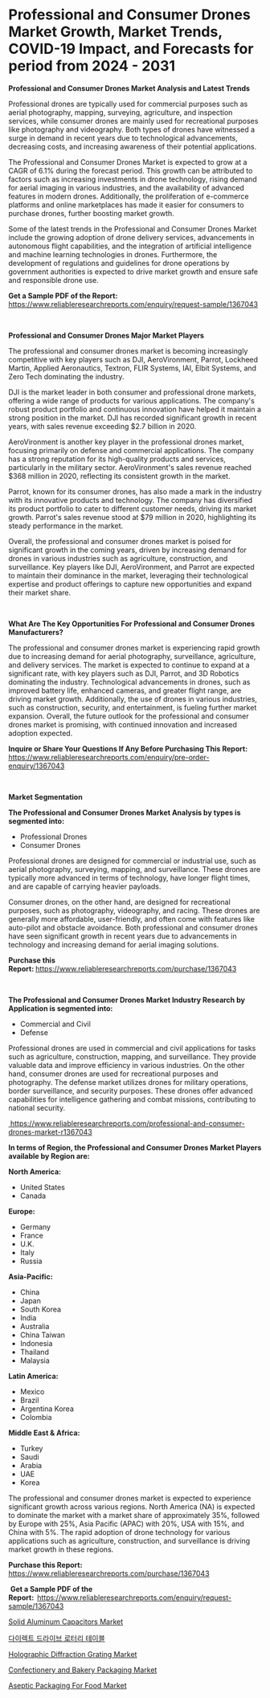 <p><h1>Professional and Consumer Drones Market Growth, Market Trends, COVID-19 Impact, and Forecasts for period from 2024 - 2031</h1></p><p><strong>Professional and Consumer Drones Market Analysis and Latest Trends</strong></p>
<p><p>Professional drones are typically used for commercial purposes such as aerial photography, mapping, surveying, agriculture, and inspection services, while consumer drones are mainly used for recreational purposes like photography and videography. Both types of drones have witnessed a surge in demand in recent years due to technological advancements, decreasing costs, and increasing awareness of their potential applications.</p><p>The Professional and Consumer Drones Market is expected to grow at a CAGR of 6.1% during the forecast period. This growth can be attributed to factors such as increasing investments in drone technology, rising demand for aerial imaging in various industries, and the availability of advanced features in modern drones. Additionally, the proliferation of e-commerce platforms and online marketplaces has made it easier for consumers to purchase drones, further boosting market growth.</p><p>Some of the latest trends in the Professional and Consumer Drones Market include the growing adoption of drone delivery services, advancements in autonomous flight capabilities, and the integration of artificial intelligence and machine learning technologies in drones. Furthermore, the development of regulations and guidelines for drone operations by government authorities is expected to drive market growth and ensure safe and responsible drone use.</p></p>
<p><strong>Get a Sample PDF of the Report:&nbsp;</strong> <a href="https://www.reliableresearchreports.com/enquiry/request-sample/1367043">https://www.reliableresearchreports.com/enquiry/request-sample/1367043</a></p>
<p>&nbsp;</p>
<p><strong>Professional and Consumer Drones Major Market Players</strong></p>
<p><p>The professional and consumer drones market is becoming increasingly competitive with key players such as DJI, AeroVironment, Parrot, Lockheed Martin, Applied Aeronautics, Textron, FLIR Systems, IAI, Elbit Systems, and Zero Tech dominating the industry. </p><p>DJI is the market leader in both consumer and professional drone markets, offering a wide range of products for various applications. The company's robust product portfolio and continuous innovation have helped it maintain a strong position in the market. DJI has recorded significant growth in recent years, with sales revenue exceeding $2.7 billion in 2020.</p><p>AeroVironment is another key player in the professional drones market, focusing primarily on defense and commercial applications. The company has a strong reputation for its high-quality products and services, particularly in the military sector. AeroVironment's sales revenue reached $368 million in 2020, reflecting its consistent growth in the market.</p><p>Parrot, known for its consumer drones, has also made a mark in the industry with its innovative products and technology. The company has diversified its product portfolio to cater to different customer needs, driving its market growth. Parrot's sales revenue stood at $79 million in 2020, highlighting its steady performance in the market.</p><p>Overall, the professional and consumer drones market is poised for significant growth in the coming years, driven by increasing demand for drones in various industries such as agriculture, construction, and surveillance. Key players like DJI, AeroVironment, and Parrot are expected to maintain their dominance in the market, leveraging their technological expertise and product offerings to capture new opportunities and expand their market share.</p></p>
<p>&nbsp;</p>
<p><strong>What Are The Key Opportunities For Professional and Consumer Drones Manufacturers?</strong></p>
<p><p>The professional and consumer drones market is experiencing rapid growth due to increasing demand for aerial photography, surveillance, agriculture, and delivery services. The market is expected to continue to expand at a significant rate, with key players such as DJI, Parrot, and 3D Robotics dominating the industry. Technological advancements in drones, such as improved battery life, enhanced cameras, and greater flight range, are driving market growth. Additionally, the use of drones in various industries, such as construction, security, and entertainment, is fueling further market expansion. Overall, the future outlook for the professional and consumer drones market is promising, with continued innovation and increased adoption expected.</p></p>
<p><strong>Inquire or Share Your Questions If Any Before Purchasing This Report:</strong> <a href="https://www.reliableresearchreports.com/enquiry/pre-order-enquiry/1367043">https://www.reliableresearchreports.com/enquiry/pre-order-enquiry/1367043</a></p>
<p>&nbsp;</p>
<p><strong>Market Segmentation</strong></p>
<p><strong>The Professional and Consumer Drones Market Analysis by types is segmented into:</strong></p>
<p><ul><li>Professional Drones</li><li>Consumer Drones</li></ul></p>
<p><p>Professional drones are designed for commercial or industrial use, such as aerial photography, surveying, mapping, and surveillance. These drones are typically more advanced in terms of technology, have longer flight times, and are capable of carrying heavier payloads. </p><p>Consumer drones, on the other hand, are designed for recreational purposes, such as photography, videography, and racing. These drones are generally more affordable, user-friendly, and often come with features like auto-pilot and obstacle avoidance. Both professional and consumer drones have seen significant growth in recent years due to advancements in technology and increasing demand for aerial imaging solutions.</p></p>
<p><strong>Purchase this Report:&nbsp;</strong><a href="https://www.reliableresearchreports.com/purchase/1367043">https://www.reliableresearchreports.com/purchase/1367043</a></p>
<p>&nbsp;</p>
<p><strong>The Professional and Consumer Drones Market Industry Research by Application is segmented into:</strong></p>
<p><ul><li>Commercial and Civil</li><li>Defense</li></ul></p>
<p><p>Professional drones are used in commercial and civil applications for tasks such as agriculture, construction, mapping, and surveillance. They provide valuable data and improve efficiency in various industries. On the other hand, consumer drones are used for recreational purposes and photography. The defense market utilizes drones for military operations, border surveillance, and security purposes. These drones offer advanced capabilities for intelligence gathering and combat missions, contributing to national security.</p></p>
<p><a href="https://www.reliableresearchreports.com/professional-and-consumer-drones-market-r1367043">&nbsp;https://www.reliableresearchreports.com/professional-and-consumer-drones-market-r1367043</a></p>
<p><strong>In terms of Region, the Professional and Consumer Drones Market Players available by Region are:</strong></p>
<p>
    <p> <strong> North America: </strong>
        <ul>
            <li>United States</li>
            <li>Canada</li>
        </ul>
        </p> 
    <p> <strong> Europe: </strong>
        <ul>
            <li>Germany</li>
            <li>France</li>
            <li>U.K.</li>
            <li>Italy</li>
            <li>Russia</li>
        </ul>
        </p> 
    <p> <strong> Asia-Pacific: </strong>
        <ul>
            <li>China</li>
            <li>Japan</li>
            <li>South Korea</li>
            <li>India</li>
            <li>Australia</li>
            <li>China Taiwan</li>
            <li>Indonesia</li>
            <li>Thailand</li>
            <li>Malaysia</li>
        </ul>
        </p> 
    <p> <strong> Latin America: </strong>
        <ul>
            <li>Mexico</li>
            <li>Brazil</li>
            <li>Argentina Korea</li>
            <li>Colombia</li>
        </ul>
        </p> 
    <p> <strong> Middle East & Africa: </strong>
        <ul>
            <li>Turkey</li>
            <li>Saudi</li>
            <li>Arabia</li>
            <li>UAE</li>
            <li>Korea</li>
        </ul>
    </p>
    </p>
<p><p>The professional and consumer drones market is expected to experience significant growth across various regions. North America (NA) is expected to dominate the market with a market share of approximately 35%, followed by Europe with 25%, Asia Pacific (APAC) with 20%, USA with 15%, and China with 5%. The rapid adoption of drone technology for various applications such as agriculture, construction, and surveillance is driving market growth in these regions.</p></p>
<p><strong>Purchase this Report: </strong><a href="https://www.reliableresearchreports.com/purchase/1367043">https://www.reliableresearchreports.com/purchase/1367043</a></p>
<p>&nbsp;<strong>Get a Sample PDF of the Report:&nbsp;&nbsp;</strong><a href="https://www.reliableresearchreports.com/enquiry/request-sample/1367043">https://www.reliableresearchreports.com/enquiry/request-sample/1367043</a></p>
<p><strong></strong></p>
<p><p><a href="https://www.linkedin.com/pulse/market-forecast-global-solid-aluminum-capacitors-trends-impact-pxrle?trackingId=nOV%2FnjWsj72nQn%2FxQlog%2FQ%3D%3D">Solid Aluminum Capacitors Market</a></p><p><a href="https://medium.com/@earnesteidenreichja/%EB%8B%A4%EC%9D%B4%EB%A0%89%ED%8A%B8-%EB%93%9C%EB%9D%BC%EC%9D%B4%EB%B8%8C-%ED%9A%8C%EC%A0%84-%ED%85%8C%EC%9D%B4%EB%B8%94-%EC%8B%9C%EC%9E%A5-2031%EB%85%84%EA%B9%8C%EC%A7%80%EC%9D%98-%ED%8A%B8%EB%A0%8C%EB%93%9C-%EC%98%88%EC%B8%A1-%EB%B0%8F-%EA%B2%BD%EC%9F%81-%EB%B6%84%EC%84%9D-7b1ae0aa21ae">다이렉트 드라이브 로터리 테이블</a></p><p><a href="https://www.linkedin.com/pulse/holographic-diffraction-grating-market-share-amp-analysis-growth-hd5me?trackingId=wnWnvDLNpQy8sSfa%2BwHyTQ%3D%3D">Holographic Diffraction Grating Market</a></p><p><a href="https://github.com/DarrenSipes1990/Market-Research-Report-List-1/blob/main/confectionery-and-bakery-packaging-market.md">Confectionery and Bakery Packaging Market</a></p><p><a href="https://github.com/kmatchooka/Market-Research-Report-List-1/blob/main/aseptic-packaging-for-food-market.md">Aseptic Packaging For Food Market</a></p></p>